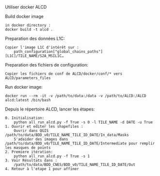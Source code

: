 Utiliser docker ALCD

Build docker image

    in docker directory :
    docker build -t alcd .

Preparation des données L1C: 

	Copier l'image L1C d'intérêt sur : 
		path_configuration["global_chains_paths"][L1C]/TILE_NAME/S2A_MSIL1C…

Preparation des fichiers de configuration:

	Copier les fichiers de conf de ALCD/docker/conf/* vers ALCD/parameters_files

Run docker image:

	docker run --rm -it -v /path/to/data:/data -v /path/to/ALCD:/ALCD alcd:latest /bin/bash

Depuis le répertoire ALCD, lancer les étapes: 

	0. Initialisation: 
		python all_run_alcd.py -f True -s 0 -l TILE_NAME -d DATE -u True
	1. Ouvrir et editer les shapefiles :
		Ouvrir dans QGIS /path/to/data/BDD_v0/TILE_NAME_TILE_ID_DATE/In_data/Masks
		S'adaider des images dans /path/to/data/BDD_v0/TILE_NAME_TILE_ID_DATE/Intermediate pour remplir les masques de points
	2. Premiere itération: 
		python all_run_alcd.py -f True -s 1
	3. Voir Résultats dans : 
		/path/to/data/BDD_CNES/BDD_v0/TILE_NAME_TILE_ID_DATE/Out
	4. Retour à l'etape 1 pour affiner
